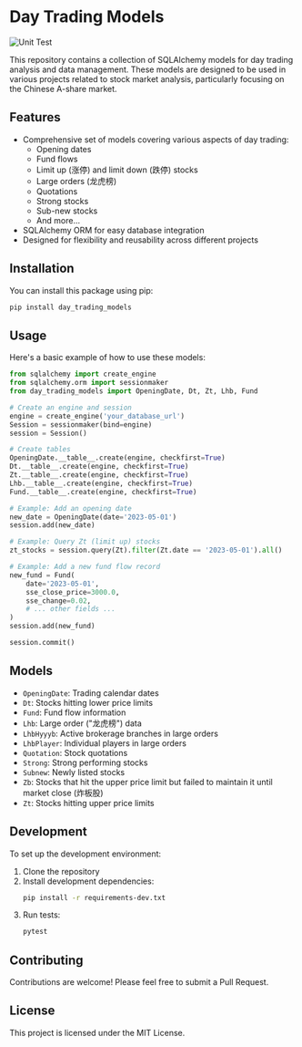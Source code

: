 # Day Trading Models
![Unit Test](https://github.com/Andimeo/day-trading-models/actions/workflows/unittest.yml/badge.svg)


This repository contains a collection of SQLAlchemy models for day trading analysis and data management. These models are designed to be used in various projects related to stock market analysis, particularly focusing on the Chinese A-share market.

## Features

- Comprehensive set of models covering various aspects of day trading:
  - Opening dates
  - Fund flows
  - Limit up (涨停) and limit down (跌停) stocks
  - Large orders (龙虎榜)
  - Quotations
  - Strong stocks
  - Sub-new stocks
  - And more...
- SQLAlchemy ORM for easy database integration
- Designed for flexibility and reusability across different projects

## Installation

You can install this package using pip:

```bash
pip install day_trading_models
```

## Usage

Here's a basic example of how to use these models:

```python
from sqlalchemy import create_engine
from sqlalchemy.orm import sessionmaker
from day_trading_models import OpeningDate, Dt, Zt, Lhb, Fund

# Create an engine and session
engine = create_engine('your_database_url')
Session = sessionmaker(bind=engine)
session = Session()

# Create tables
OpeningDate.__table__.create(engine, checkfirst=True)
Dt.__table__.create(engine, checkfirst=True)
Zt.__table__.create(engine, checkfirst=True)
Lhb.__table__.create(engine, checkfirst=True)
Fund.__table__.create(engine, checkfirst=True)

# Example: Add an opening date
new_date = OpeningDate(date='2023-05-01')
session.add(new_date)

# Example: Query Zt (limit up) stocks
zt_stocks = session.query(Zt).filter(Zt.date == '2023-05-01').all()

# Example: Add a new fund flow record
new_fund = Fund(
    date='2023-05-01',
    sse_close_price=3000.0,
    sse_change=0.02,
    # ... other fields ...
)
session.add(new_fund)

session.commit()
```

## Models

- `OpeningDate`: Trading calendar dates
- `Dt`: Stocks hitting lower price limits
- `Fund`: Fund flow information
- `Lhb`: Large order ("龙虎榜") data
- `LhbHyyyb`: Active brokerage branches in large orders
- `LhbPlayer`: Individual players in large orders
- `Quotation`: Stock quotations
- `Strong`: Strong performing stocks
- `Subnew`: Newly listed stocks
- `Zb`: Stocks that hit the upper price limit but failed to maintain it until market close (炸板股)
- `Zt`: Stocks hitting upper price limits

## Development

To set up the development environment:

1. Clone the repository
2. Install development dependencies:
   ```bash
   pip install -r requirements-dev.txt
   ```
3. Run tests:
   ```bash
   pytest
   ```

## Contributing

Contributions are welcome! Please feel free to submit a Pull Request.

## License

This project is licensed under the MIT License.

